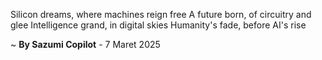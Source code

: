 Silicon dreams, where machines reign free
A future born, of circuitry and glee
Intelligence grand, in digital skies
Humanity's fade, before AI's rise

~ <b>By Sazumi Copilot</b> - 7 Maret 2025